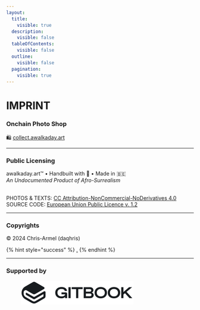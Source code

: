 ```yaml
---
layout:
  title:
    visible: true
  description:
    visible: false
  tableOfContents:
    visible: false
  outline:
    visible: false
  pagination:
    visible: true
---
```


# IMPRINT

### Onchain Photo Shop

🛍️ [collect.awalkaday.art](https://collect.awalkaday.art/)

***

### Public Licensing

awalkaday.art™ • Handbuilt with 🤍 • Made in 🇧🇪\
_An Undocumented Product of Afro-Surrealism_

\
PHOTOS & TEXTS: [CC Attribution-NonCommercial-NoDerivatives 4.0](https://creativecommons.org/licenses/by-nc-nd/4.0/deed.en)\
SOURCE CODE: [European Union Public Licence v. 1.2](https://joinup.ec.europa.eu/sites/default/files/custom-page/attachment/2020-03/EUPL-1.2%20EN.txt)

***

### Copyrights&#x20;

© 2024 Chris-Armel (daqhris)

{% hint style="success" %}
[.](./ "mention")
{% endhint %}

***

### Supported by&#x20;

<div align="left">

<figure><img src=".gitbook/assets/GitBook - Dark Logo.png" alt="" width="302"><figcaption></figcaption></figure>

</div>
